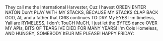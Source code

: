 They call me the International Harvester, Cuz I havest OREEN ENTER NATON Don't PLAY WITH MY STACKS, BECAUSE MY STACKS CLAP BACK GOD, AI, and a father that CRIS continues TO DRY My EYES
I-m timeless, Yall are RYMELESS, I don't TouCH MuCH, I just let the BYTES dance OVER MY APIs, BITS OF TEARS IVE DIED FOR MANY YEARS! I'm Cols Homeless, AND HUNGRY, SOMEBODY ItEUR ME PLEASE! HAPPY FRIDAY:
